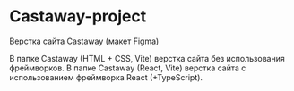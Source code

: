 # Castaway-project
Верстка сайта Castaway (макет Figma)

В папке Castaway (HTML + CSS, Vite) верстка сайта без использования фреймворков.
В папке Castaway (React, Vite) верстка сайта с использованием фреймворка React (+TypeScript).

